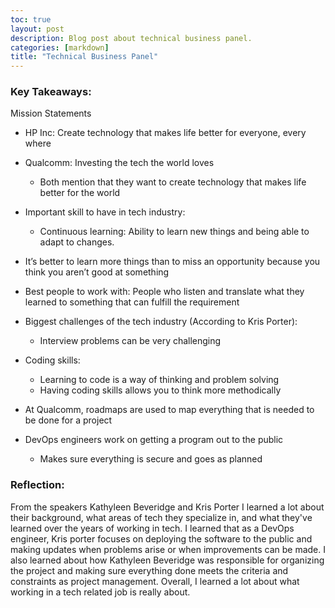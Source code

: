 ```yaml
---
toc: true
layout: post
description: Blog post about technical business panel.
categories: [markdown]
title: "Technical Business Panel"
---
```


### Key Takeaways:

Mission Statements

- HP Inc: Create technology that makes life better for everyone, every where
- Qualcomm: Investing the tech the world loves
    -  Both mention that they want to create technology that makes life better for the world

- Important skill to have in tech industry:
    - Continuous learning: Ability to learn new things and being able to adapt to changes.

- It’s better to learn more things than to miss an opportunity because you think you aren’t good at something

- Best people to work with: People who listen and translate what they learned to something that can fulfill the requirement

- Biggest challenges of the tech industry (According to Kris Porter): 
    - Interview problems can be very challenging

- Coding skills:
    - Learning to code is a way of thinking and problem solving
    - Having coding skills allows you to think more methodically

- At Qualcomm, roadmaps are used to map everything that is needed to be done for a project

- DevOps engineers work on getting a program out to the public
    - Makes sure everything is secure and goes as planned

### Reflection:

From the speakers Kathyleen Beveridge and Kris Porter I learned a lot about their background, what areas of tech they specialize in, and what they've learned over the years of working in tech. I learned that as a DevOps engineer, Kris porter focuses on deploying the software to the public and making updates when problems arise or when improvements can be made. I also learned about how Kathyleen Beveridge was responsible for organizing the project and making sure everything done meets the criteria and constraints as project management. Overall, I learned a lot about what working in a tech related job is really about.